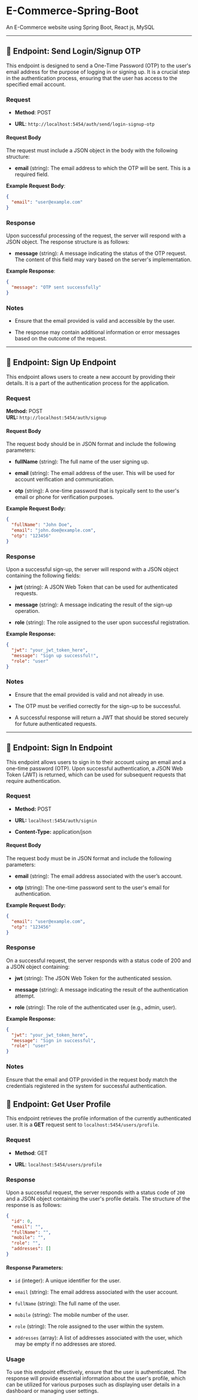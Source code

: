 # E-Commerce-Spring-Boot
An E-Commerce website using Spring Boot, React js, MySQL

---
## 📩 Endpoint: Send Login/Signup OTP

This endpoint is designed to send a One-Time Password (OTP) to the user's email address for the purpose of logging in or signing up. It is a crucial step in the authentication process, ensuring that the user has access to the specified email account.

### Request

- **Method**: POST
    
- **URL**: `http://localhost:5454/auth/send/login-signup-otp`
    

#### Request Body

The request must include a JSON object in the body with the following structure:

- **email** (string): The email address to which the OTP will be sent. This is a required field.
    

**Example Request Body**:

``` json
{
  "email": "user@example.com"
}

 ```

### Response

Upon successful processing of the request, the server will respond with a JSON object. The response structure is as follows:

- **message** (string): A message indicating the status of the OTP request. The content of this field may vary based on the server's implementation.
    

**Example Response**:

``` json
{
  "message": "OTP sent successfully"
}

 ```

### Notes

- Ensure that the email provided is valid and accessible by the user.
    
- The response may contain additional information or error messages based on the outcome of the request.



---

## 📩 Endpoint: Sign Up Endpoint

This endpoint allows users to create a new account by providing their details. It is a part of the authentication process for the application.

### Request

**Method:** POST  
**URL:** `http://localhost:5454/auth/signup`

#### Request Body

The request body should be in JSON format and include the following parameters:

- **fullName** (string): The full name of the user signing up.
    
- **email** (string): The email address of the user. This will be used for account verification and communication.
    
- **otp** (string): A one-time password that is typically sent to the user's email or phone for verification purposes.
    

**Example Request Body:**

``` json
{
  "fullName": "John Doe",
  "email": "john.doe@example.com",
  "otp": "123456"
}

 ```

### Response

Upon a successful sign-up, the server will respond with a JSON object containing the following fields:

- **jwt** (string): A JSON Web Token that can be used for authenticated requests.
    
- **message** (string): A message indicating the result of the sign-up operation.
    
- **role** (string): The role assigned to the user upon successful registration.
    

**Example Response:**

``` json
{
  "jwt": "your_jwt_token_here",
  "message": "Sign up successful!",
  "role": "user"
}

 ```

### Notes

- Ensure that the email provided is valid and not already in use.
    
- The OTP must be verified correctly for the sign-up to be successful.
    
- A successful response will return a JWT that should be stored securely for future authenticated requests.


---

## 📩 Endpoint: Sign In Endpoint

This endpoint allows users to sign in to their account using an email and a one-time password (OTP). Upon successful authentication, a JSON Web Token (JWT) is returned, which can be used for subsequent requests that require authentication.

### Request

- **Method:** POST
    
- **URL:** `localhost:5454/auth/signin`
    
- **Content-Type:** application/json
    

#### Request Body

The request body must be in JSON format and include the following parameters:

- **email** (string): The email address associated with the user’s account.
    
- **otp** (string): The one-time password sent to the user's email for authentication.
    

**Example Request Body:**

``` json
{
  "email": "user@example.com",
  "otp": "123456"
}

 ```

### Response

On a successful request, the server responds with a status code of 200 and a JSON object containing:

- **jwt** (string): The JSON Web Token for the authenticated session.
    
- **message** (string): A message indicating the result of the authentication attempt.
    
- **role** (string): The role of the authenticated user (e.g., admin, user).
    

**Example Response:**

``` json
{
  "jwt": "your_jwt_token_here",
  "message": "Sign in successful",
  "role": "user"
}

 ```

### Notes

Ensure that the email and OTP provided in the request body match the credentials registered in the system for successful authentication.




## 📩 Endpoint: Get User Profile

This endpoint retrieves the profile information of the currently authenticated user. It is a **GET** request sent to `localhost:5454/users/profile`.

### Request

- **Method**: GET
    
- **URL**: `localhost:5454/users/profile`
    

### Response

Upon a successful request, the server responds with a status code of `200` and a JSON object containing the user's profile details. The structure of the response is as follows:

``` json
{
  "id": 0,
  "email": "",
  "fullName": "",
  "mobile": "",
  "role": "",
  "addresses": []
}

 ```

#### Response Parameters:

- `id` (integer): A unique identifier for the user.
    
- `email` (string): The email address associated with the user account.
    
- `fullName` (string): The full name of the user.
    
- `mobile` (string): The mobile number of the user.
    
- `role` (string): The role assigned to the user within the system.
    
- `addresses` (array): A list of addresses associated with the user, which may be empty if no addresses are stored.
    

### Usage

To use this endpoint effectively, ensure that the user is authenticated. The response will provide essential information about the user's profile, which can be utilized for various purposes such as displaying user details in a dashboard or managing user settings.
